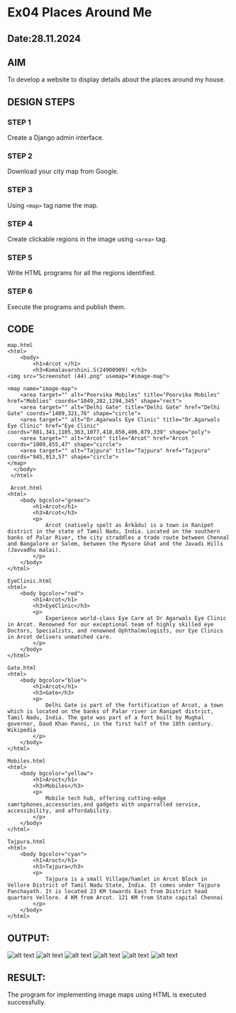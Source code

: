 # Ex04 Places Around Me
## Date:28.11.2024

## AIM
To develop a website to display details about the places around my house.

## DESIGN STEPS

### STEP 1
Create a Django admin interface.

### STEP 2
Download your city map from Google.

### STEP 3
Using ```<map>``` tag name the map.

### STEP 4
Create clickable regions in the image using ```<area>``` tag.

### STEP 5
Write HTML programs for all the regions identified.

### STEP 6
Execute the programs and publish them.

## CODE
```
map.html
<html>
    <body>
        <h1>Arcot </h1>
        <h3>Komalavarshini.S(24900909) </h3>
<img src="Screenshot (44).png" usemap="#image-map">

<map name="image-map">
    <area target="" alt="Poorvika Mobiles" title="Poorvika Mobiles" href="Moblies" coords="1049,282,1294,345" shape="rect">
    <area target="" alt="Delhi Gate" title="Delhi Gate" href="Delhi Gate" coords="1409,321,76" shape="circle">
    <area target="" alt="Dr.Agarwals Eye Clinic" title="Dr.Agarwals Eye Clinic" href="Eye Clinic" coords="881,341,1105,363,1077,418,850,406,879,339" shape="poly">
    <area target="" alt="Arcot" title="Arcot" href="Arcot " coords="1009,455,47" shape="circle">
    <area target="" alt="Tajpura" title="Tajpura" href="Tajpura" coords="945,913,57" shape="circle">
</map>
  </body>
 </html>

 Arcot.html
<html>
    <body bgcolor="green">
        <h1>Arcot</h1>
        <h3>Arcot</h3>
        <p>
            Arcot (natively spelt as Ārkādu) is a town in Ranipet district in the state of Tamil Nadu, India. Located on the southern banks of Palar River, the city straddles a trade route between Chennal and Bangalore or Salem, between the Mysore Ghat and the Javadi Hills (Javvadhu malai).
        </p>
    </body>
</html>

EyeClinic.html
<html>
    <body bgcolor="red">
        <h1>Arcot</h1>
        <h3>EyeClinic</h3>
        <p>
            Experience world-class Eye Care at Dr Agarwals Eye Clinic in Arcot. Renowned for our exceptional team of highly skilled eye Doctors, Specialists, and renowned Ophthalmologists, our Eye Clinics in Arcot delivers unmatched care.
        </p>   
    </body>
</html>

Gate.html
<html>
    <body bgcolor="blue">
        <h1>Arcot</h1>
        <h3>Gate</h3>
        <p>
            Delhi Gate is part of the fortification of Arcot, a town which is located on the banks of Palar river in Ranipet district, Tamil Nadu, India. The gate was part of a fort built by Mughal governor, Daud Khan Panni, in the first half of the 18th century. Wikipedia
        </p>
    </body>
</html>

Mobiles.html
<html>
    <body bgcolor="yellow">
        <h1>Aroct</h1>
        <h3>Mobiles</h3>
        <p>
            Mobile tech hub, offering cutting-edge samrtphones,accessories,and gadgets with unparralled service, accessibility, and affordability.     
        </p>  
    </body>
</html>

Tajpura.html
<html>
    <body bgcolor="cyan">
        <h1>Aroct</h1>
        <h3>Tajpura</h3>
        <p>
            Tajpura is a small Village/hamlet in Arcot Block in Vellore District of Tamil Nadu State, India. It comes under Tajpura Panchayath. It is located 23 KM towards East from District head quarters Vellore. 4 KM from Arcot. 121 KM from State capital Chennai
        </p>
    </body>
</html> 
```  

## OUTPUT:

![alt text](6.png)
![alt text](1.png)
![alt text](2.png)
![alt text](3.png)
![alt text](4.png)
![alt text](5.png)


## RESULT:
The program for implementing image maps using HTML is executed successfully.
